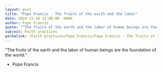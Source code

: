 ```yaml
---
layout: post
title: "Pope Francis - The fruits of the earth and the labor"
date: 2024-12-28 12:00:00 -0000
author: Pope Francis
quote: "“The fruits of the earth and the labor of human beings are the foundation of the world.”"
subject: Faith practices
permalink: /Faith practices/Pope Francis/Pope Francis - The fruits of the earth and the labor
---
```


“The fruits of the earth and the labor of human beings are the foundation of the world.”

- Pope Francis
